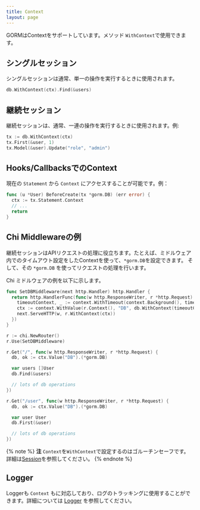 ```yaml
---
title: Context
layout: page
---
```


GORMはContextをサポートしています。メソッド `WithContext`で使用できます。

## シングルセッション

シングルセッションは通常、単一の操作を実行するときに使用されます。

```go
db.WithContext(ctx).Find(&users)
```

## 継続セッション

継続セッションは、通常、一連の操作を実行するときに使用されます。例:

```go
tx := db.WithContext(ctx)
tx.First(&user, 1)
tx.Model(&user).Update("role", "admin")
```

## Hooks/CallbacksでのContext

現在の `Statement` から `Context` にアクセスすることが可能です。例：

```go
func (u *User) BeforeCreate(tx *gorm.DB) (err error) {
  ctx := tx.Statement.Context
  // ...
  return
}
```

## Chi Middlewareの例

継続セッションはAPIリクエストの処理に役立ちます。たとえば、ミドルウェア内でのタイムアウト設定をしたContextを使って、`*gorm.DB`を設定できます。 そして、その `*gorm.DB` を使ってリクエストの処理を行います。

Chi ミドルウェアの例を以下に示します。

```go
func SetDBMiddleware(next http.Handler) http.Handler {
  return http.HandlerFunc(func(w http.ResponseWriter, r *http.Request) {
    timeoutContext, _ := context.WithTimeout(context.Background(), time.Second)
    ctx := context.WithValue(r.Context(), "DB", db.WithContext(timeoutContext))
    next.ServeHTTP(w, r.WithContext(ctx))
  })
}

r := chi.NewRouter()
r.Use(SetDBMiddleware)

r.Get("/", func(w http.ResponseWriter, r *http.Request) {
  db, ok := ctx.Value("DB").(*gorm.DB)

  var users []User
  db.Find(&users)

  // lots of db operations
})

r.Get("/user", func(w http.ResponseWriter, r *http.Request) {
  db, ok := ctx.Value("DB").(*gorm.DB)

  var user User
  db.First(&user)

  // lots of db operations
})
```

{% note %}
**注** `Context`を`WithContext`で設定するのはゴルーチンセーフです。 詳細は[Session](session.html)を参照してください。
{% endnote %}

## Logger

Loggerも `Context` もに対応しており、ログのトラッキングに使用することができます。詳細については [Logger](logger.html) を参照してください。

